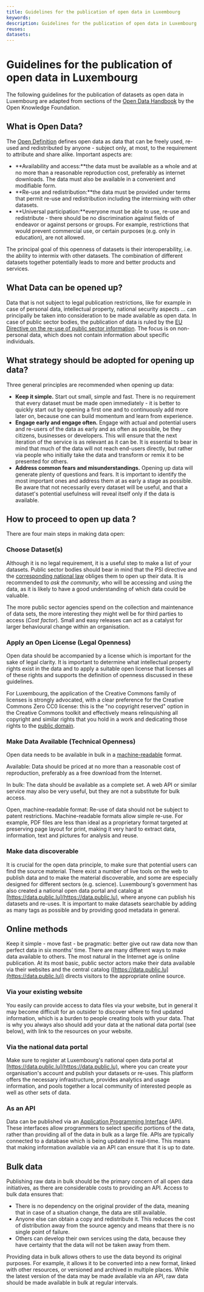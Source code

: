 ```yaml
---
title: Guidelines for the publication of open data in Luxembourg
keywords:
description: Guidelines for the publication of open data in Luxembourg
reuses:
datasets:
---
```


Guidelines for the publication of open data in Luxembourg
=========================================================

The following guidelines for the publication of datasets as open data in Luxembourg are adapted from sections of the [Open Data Handbook](http://opendatahandbook.org/) by the Open Knowledge Foundation.

What is Open Data?
------------------

The [Open Definition](http://opendefinition.org/) defines open data as data that can be freely used, re-used and redistributed by anyone - subject only, at most, to the requirement to attribute and share alike. Important aspects are:

*   **Availability and access:**the data must be available as a whole and at no more than a reasonable reproduction cost, preferably as internet downloads. The data must also be available in a convenient and modifiable form.
*   **Re-use and redistribution:**the data must be provided under terms that permit re-use and redistribution including the intermixing with other datasets.
*   **Universal participation:**everyone must be able to use, re-use and redistribute - there should be no discrimination against fields of endeavor or against persons or groups. For example, restrictions that would prevent commercial use, or certain purposes (e.g. only in education), are not allowed.

The principal goal of this openness of datasets is their interoperability, i.e. the ability to intermix with other datasets. The combination of different datasets together potentially leads to more and better products and services.

What Data can be opened up?
---------------------------

Data that is not subject to legal publication restrictions, like for example in case of personal data, intellectual property, national security aspects ... can principally be taken into consideration to be made available as open data. In case of public sector bodies, the publication of data is ruled by the [EU Directive on the re-use of public sector information](http://eur-lex.europa.eu/legal-content/en/TXT/?uri=CELEX:32013L0037). The focus is on non-personal data, which does not contain information about specific individuals.

What strategy should be adopted for opening up data?
----------------------------------------------------

Three general principles are recommended when opening up data:

*   **Keep it simple.** Start out small, simple and fast. There is no requirement that every dataset must be made open immediately - it is better to quickly start out by opening a first one and to continuously add more later on, because one can build momentum and learn from experience.
*   **Engage early and engage often.** Engage with actual and potential users and re-users of the data as early and as often as possible, be they citizens, businesses or developers. This will ensure that the next iteration of the service is as relevant as it can be. It is essential to bear in mind that much of the data will not reach end-users directly, but rather via people who initially take the data and transform or remix it to be presented for others.
*   **Address common fears and misunderstandings.** Opening up data will generate plenty of questions and fears. It is important to identify the most important ones and address them at as early a stage as possible. Be aware that not necessarily every dataset will be useful, and that a dataset's potential usefulness will reveal itself only if the data is available.

How to proceed to open up data ?
--------------------------------

There are four main steps in making data open:

### Choose Dataset(s)

Although it is no legal requirement, it is a useful step to make a list of your datasets. Public sector bodies should bear in mind that the PSI directive and the [corresponding national law](http://legilux.public.lu/eli/etat/leg/loi/2016/05/23/n1/jo) obliges them to open up their data. It is recommended to _ask the community_, who will be accessing and using the data, as it is likely to have a good understanding of which data could be valuable.

The more public sector agencies spend on the collection and maintenance of data sets, the more interesting they might well be for third parties to access (_Cost factor_). Small and easy releases can act as a catalyst for larger behavioural change within an organisation.

### Apply an Open License (Legal Openness)

Open data should be accompanied by a license which is important for the sake of legal clarity. It is important to determine what intellectual property rights exist in the data and to apply a suitable open license that licenses all of these rights and supports the definition of openness discussed in these guidelines.

For Luxembourg, the application of the Creative Commons family of licenses is strongly advocated, with a clear preference for the Creative Commons Zero CC0 license: this is the "no copyright reserved" option in the Creative Commons toolkit and effectively means relinquishing all copyright and similar rights that you hold in a work and dedicating those rights to the [public domain](https://wiki.creativecommons.org/wiki/Public_domain).

### Make Data Available (Technical Openness)

Open data needs to be available in bulk in a [machine-readable](http://opendatahandbook.org/glossary/en/terms/machine-readable/) format.

Available: Data should be priced at no more than a reasonable cost of reproduction, preferably as a free download from the Internet.

In bulk: The data should be available as a complete set. A web API or similar service may also be very useful, but they are not a substitute for bulk access.

Open, machine-readable format: Re-use of data should not be subject to patent restrictions. Machine-readable formats allow simple re-use. For example, PDF files are less than ideal as a proprietary format targeted at preserving page layout for print, making it very hard to extract data, information, text and pictures for analysis and reuse.

### Make data discoverable

It is crucial for the open data principle, to make sure that potential users can find the source material. There exist a number of live tools on the web to publish data and to make the material discoverable, and some are especially designed for different sectors (e.g. science). Luxembourg's government has also created a national open data portal and catalog at [https://data.public.lu](https://data.public.lu), where anyone can publish his datasets and re-uses. It is important to make datasets searchable by adding as many tags as possible and by providing good metadata in general.

Online methods
--------------

Keep it simple - move fast - be pragmatic: better give out raw data now than perfect data in six months’ time. There are many different ways to make data available to others. The most natural in the Internet age is online publication. At its most basic, public sector actors make their data available via their websites and the central catalog ([https://data.public.lu](https://data.public.lu)) directs visitors to the appropriate online source.

### Via your existing website

You easily can provide access to data files via your website, but in general it may become difficult for an outsider to discover where to find updated information, which is a burden to people creating tools with your data. That is why you always also should add your data at the national data portal (see below), with link to the resources on your website.

### Via the national data portal

Make sure to register at Luxembourg's national open data portal at [https://data.public.lu](https://data.public.lu), where you can create your organisation's account and publish your datasets or re-uses. This platform offers the necessary infrastructure, provides analytics and usage information, and pools together a local community of interested people as well as other sets of data.

### As an API

Data can be published via an [Application Programming Interface](http://opendatahandbook.org/glossary/en/terms/application-programming-interface/) (API). These interfaces allow programmers to select specific portions of the data, rather than providing all of the data in bulk as a large file. APIs are typically connected to a database which is being updated in real-time. This means that making information available via an API can ensure that it is up to date.

Bulk data
---------

Publishing raw data in bulk should be the primary concern of all open data initiatives, as there are considerable costs to providing an API. Access to bulk data ensures that:

*   There is no dependency on the original provider of the data, meaning that in case of a situation change, the data are still available.
*   Anyone else can obtain a copy and redistribute it. This reduces the cost of distribution away from the source agency and means that there is no single point of failure.
*   Others can develop their own services using the data, because they have certainty that the data will not be taken away from them.

Providing data in bulk allows others to use the data beyond its original purposes. For example, it allows it to be converted into a new format, linked with other resources, or versioned and archived in multiple places. While the latest version of the data may be made available via an API, raw data should be made available in bulk at regular intervals.